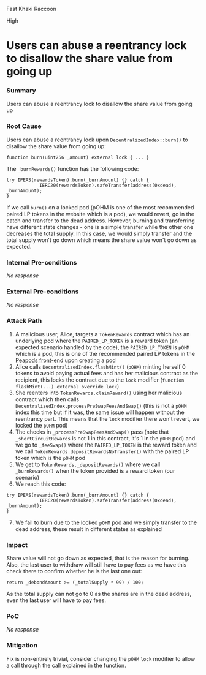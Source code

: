 Fast Khaki Raccoon

High

# Users can abuse a reentrancy lock to disallow the share value from going up

### Summary

Users can abuse a reentrancy lock to disallow the share value from going up

### Root Cause

Users can abuse a reentrancy lock upon `DecentralizedIndex::burn()` to disallow the share value from going up:
```solidity
function burn(uint256 _amount) external lock { ... }
```
The `_burnRewards()` function has the following code:
```solidity
try IPEAS(rewardsToken).burn(_burnAmount) {} catch {
            IERC20(rewardsToken).safeTransfer(address(0xdead), _burnAmount);
}
```
If we call `burn()` on a locked pod (pOHM is one of the most recommended paired LP tokens in the website which is a pod), we would revert, go in the catch and transfer to the dead address. However, burning and transferring have different state changes - one is a simple transfer while the other one decreases the total supply. In this case, we would simply transfer and the total supply won't go down which means the share value won't go down as expected.

### Internal Pre-conditions

_No response_

### External Pre-conditions

_No response_

### Attack Path

1. A malicious user, Alice, targets a `TokenRewards` contract which has an underlying pod where the `PAIRED_LP_TOKEN` is a reward token (an expected scenario handled by the code), the `PAIRED_LP_TOKEN` is `pOHM` which is a pod, this is one of the recommended paired LP tokens in the [Peapods front-end](https://peapods.finance/app) upon creating a pod 
2. Alice calls `DecentralizedIndex.flashMint()` (`pOHM`) minting herself 0 tokens to avoid paying actual fees and has her malicious contract as the recipient, this locks the contract due to the `lock` modifier (`function flashMint(...) external override lock`)
3. She reenters into `TokenRewards.claimReward()` using her malicious contract which then calls `DecentralizedIndex.processPreSwapFeesAndSwap()` (this is not a `pOHM` index this time but if it was, the same issue will happen without the reentrancy part. This means that the `lock` modifier there won't revert, we locked the `pOHM` pod)
4. The checks in `_processPreSwapFeesAndSwap()` pass (note that `_shortCircuitRewards` is not 1 in this contract, it's 1 in the `pOHM` pod) and we go to `_feeSwap()` where the `PAIRED_LP_TOKEN` is the reward token and we call `TokenRewards.depositRewardsNoTransfer()` with the paired LP token which is the `pOHM` pod
5. We get to `TokenRewards._depositRewards()` where we call `_burnRewards()` when the token provided is a reward token (our scenario)
6. We reach this code:
```solidity
try IPEAS(rewardsToken).burn(_burnAmount) {} catch {
            IERC20(rewardsToken).safeTransfer(address(0xdead), _burnAmount);
}
```
7. We fail to burn due to the locked `pOHM` pod and we simply transfer to the dead address, these result in different states as explained

### Impact

Share value will not go down as expected, that is the reason for burning. Also, the last user to withdraw will still have to pay fees as we have this check there to confirm whether he is the last one out:
```solidity
return _debondAmount >= (_totalSupply * 99) / 100;
```
As the total supply can not go to 0 as the shares are in the dead address, even the last user will have to pay fees.

### PoC

_No response_

### Mitigation

Fix is non-entirely trivial, consider changing the `pOHM` `lock` modifier to allow a call through the call explained in the function.